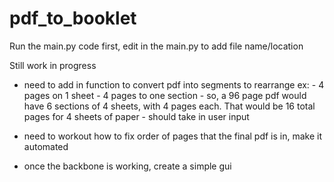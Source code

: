 # pdf_to_booklet

Run the main.py code first, edit in the main.py to add file name/location


Still work in progress
- need to add in function to convert pdf into segments to rearrange ex:
      - 4 pages on 1 sheet
      - 4 pages to one section
      - so, a 96 page pdf would have 6 sections of 4 sheets, with 4 pages each. That would be 16 total pages for 4 sheets of paper
      - should take in user input
      
- need to workout how to fix order of pages that the final pdf is in, make it automated

- once the backbone is working, create a simple gui
